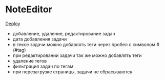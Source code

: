 # NoteEditor
[Deploy](https://note-edit0r.netlify.app/)
- добавление, удаление, редактирование задач
- дата добавления задачи
- в тексе задачи можно добавлять теги через пробел с символом # (#tag)
- при редактировании задачи так же можно добавлять теги
- удаление тегов
- фильтрация задач по тегам
- при перезагрузке страницы, задачи не сбрасываются
